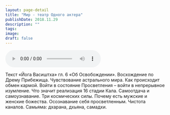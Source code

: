 ```yaml
---
layout: page-detail
title: "Мир - театр Одного актера"
publishDate: 2018.11.29
description: ""
tags:
image:
draft: false
---
```


<audio title="2018.11.29 - Мир - театр Одного актера.mp3" src="https://filer-api.advayta.org/v1.0/public/files/75117" controls=""></audio>

 Текст «Йога Васиштха» гл. 6 «Об Освобождении». Восхождение по Дрему Прибежища. Чувствование астрального мира. Как происходит обмен кармой. Войти в состояние Просветления – войти в непрерывное изумление. Что значит реализация 16 стадии Кала. Самоотдача и самоузнавание. Три космических силы. Почему есть мужские и женские божества. Осознавание себя просветленным. Чистота каналов. Самьяма: дхарана, дхьяна, самадхи. 

  
